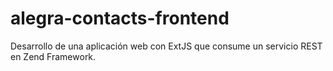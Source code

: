 # alegra-contacts-frontend
Desarrollo de una aplicación web con ExtJS que consume un servicio REST en Zend Framework.
